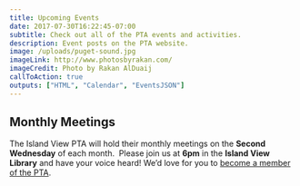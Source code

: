 ```yaml
---
title: Upcoming Events
date: 2017-07-30T16:22:45-07:00
subtitle: Check out all of the PTA events and activities.
description: Event posts on the PTA website.
image: /uploads/puget-sound.jpg
imageLink: http://www.photosbyrakan.com/
imageCredit: Photo by Rakan AlDuaij
callToAction: true
outputs: ["HTML", "Calendar", "EventsJSON"]
---
```

## Monthly Meetings

The Island View PTA will hold their monthly meetings on the **Second Wednesday** of each month.  Please join us at **6pm** in the **Island View Library** and have your voice heard! We’d love for you to [become a member of the PTA](/membership/).